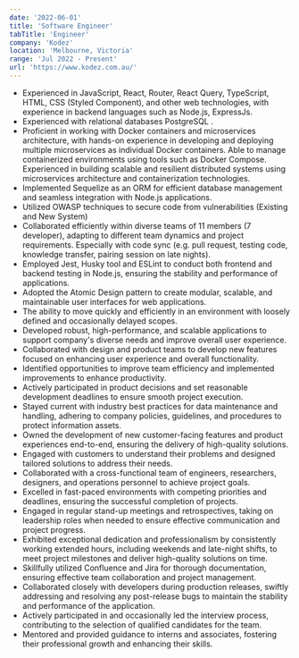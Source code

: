 ```yaml
---
date: '2022-06-01'
title: 'Software Engineer'
tabTitle: 'Engineer'
company: 'Kodez'
location: 'Melbourne, Victoria'
range: 'Jul 2022 - Present'
url: 'https://www.kodez.com.au/'
---
```


- Experienced in JavaScript, React, Router, React Query, TypeScript, HTML, CSS (Styled Component), and other web technologies, with experience in backend languages such as Node.js, ExpressJs.
- Experienced with relational databases PostgreSQL .
- Proficient in working with Docker containers and microservices architecture, with hands-on experience in developing and deploying multiple microservices as individual Docker containers. Able to manage containerized environments using tools such as Docker Compose. Experienced in building scalable and resilient distributed systems using microservices architecture and containerization technologies.
- Implemented Sequelize as an ORM for efficient database management and seamless integration with Node.js applications.
- Utilized OWASP techniques to secure code from vulnerabilities (Existing and New System)
- Collaborated efficiently within diverse teams of 11 members (7 developer), adapting to different team dynamics and project requirements. Especially with code sync (e.g. pull request, testing code, knowledge transfer, pairing session on late nights).
- Employed Jest, Husky tool and ESLint to conduct both frontend and backend testing in Node.js, ensuring the stability and performance of applications.
- Adopted the Atomic Design pattern to create modular, scalable, and maintainable user interfaces for web applications.
- The ability to move quickly and efficiently in an environment with loosely defined and occasionally delayed scopes.
- Developed robust, high-performance, and scalable applications to support company's diverse needs and improve overall user experience.
- Collaborated with design and product teams to develop new features focused on enhancing user experience and overall functionality.
- Identified opportunities to improve team efficiency and implemented improvements to enhance productivity.
- Actively participated in product decisions and set reasonable development deadlines to ensure smooth project execution.
- Stayed current with industry best practices for data maintenance and handling, adhering to company policies, guidelines, and procedures to protect information assets.
- Owned the development of new customer-facing features and product experiences end-to-end, ensuring the delivery of high-quality solutions.
- Engaged with customers to understand their problems and designed tailored solutions to address their needs.
- Collaborated with a cross-functional team of engineers, researchers, designers, and operations personnel to achieve project goals.
- Excelled in fast-paced environments with competing priorities and deadlines, ensuring the successful completion of projects.
- Engaged in regular stand-up meetings and retrospectives, taking on leadership roles when needed to ensure effective communication and project progress.
- Exhibited exceptional dedication and professionalism by consistently working extended hours, including weekends and late-night shifts, to meet project milestones and deliver high-quality solutions on time.
- Skillfully utilized Confluence and Jira for thorough documentation, ensuring effective team collaboration and project management.
- Collaborated closely with developers during production releases, swiftly addressing and resolving any post-release bugs to maintain the stability and performance of the application.
- Actively participated in and occasionally led the interview process, contributing to the selection of qualified candidates for the team.
- Mentored and provided guidance to interns and associates, fostering their professional growth and enhancing their skills.
